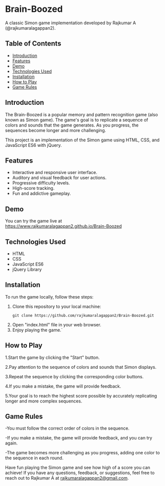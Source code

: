 # Brain-Boozed

A classic Simon game implementation developed by Rajkumar A (@rajkumaralagappan2).


## Table of Contents

- [Introduction](#introduction)
- [Features](#features)
- [Demo](#demo)
- [Technologies Used](#technologies-used)
- [Installation](#installation)
- [How to Play](#how-to-play)
- [Game Rules](#game-rules)


## Introduction

The Brain-Boozed is a popular memory and pattern recognition game (also known as Simon game). The game's goal is to replicate a sequence of colors and sounds that the game generates. As you progress, the sequences become longer and more challenging.

This project is an implementation of the Simon game using HTML, CSS, and JavaScript ES6 with jQuery.

## Features

- Interactive and responsive user interface.
- Auditory and visual feedback for user actions.
- Progressive difficulty levels.
- High-score tracking.
- Fun and addictive gameplay.

## Demo

You can try the game live at https://www.rajkumaralagappan2.github.io/Brain-Boozed

## Technologies Used

- HTML
- CSS
- JavaScript ES6
- jQuery Library

## Installation

To run the game locally, follow these steps:

1. Clone this repository to your local machine:
   ```shell | cmd
   git clone https://github.com/rajkumaralagappan2/Brain-Boozed.git

2. Open "index.html" file in your web browser.
3. Enjoy playing the game.`

## How to Play

1.Start the game by clicking the "Start" button.

2.Pay attention to the sequence of colors and sounds that Simon displays.

3.Repeat the sequence by clicking the corresponding color buttons.

4.If you make a mistake, the game will provide feedback.

5.Your goal is to reach the highest score possible by accurately replicating longer and more complex sequences.

## Game Rules

-You must follow the correct order of colors in the sequence.

-If you make a mistake, the game will provide feedback, and you can try again.

-The game becomes more challenging as you progress, adding one color to the sequence in each round.


Have fun playing the Simon game and see how high of a score you can achieve! If you have any questions, feedback, or suggestions, feel free to reach out to Rajkumar A at rajkumaralagappan2@gmail.com.

